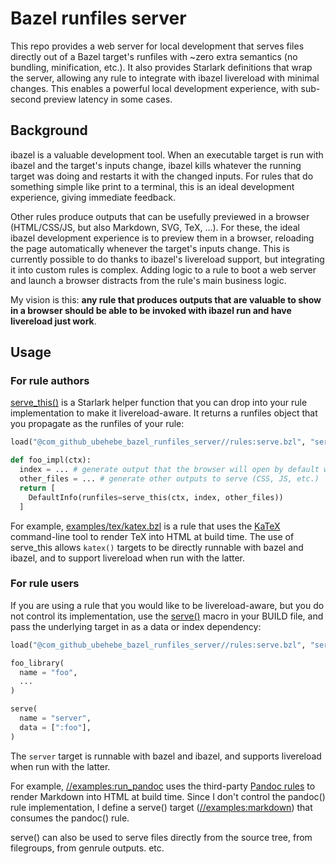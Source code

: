 # Bazel runfiles server

This repo provides a web server for local development that serves files directly out of a Bazel
target's runfiles with ~zero extra semantics (no bundling, minification, etc.). It also provides
Starlark definitions that wrap the server, allowing any rule to integrate with ibazel livereload
with minimal changes. This enables a powerful local development experience, with sub-second preview
latency in some cases.

## Background

ibazel is a valuable development tool. When an executable target is run with ibazel and the target's
inputs change, ibazel kills whatever the running target was doing and restarts it with the changed
inputs. For rules that do something simple like print to a terminal, this is an ideal development
experience, giving immediate feedback.

Other rules produce outputs that can be usefully previewed in a browser (HTML/CSS/JS, but also
Markdown, SVG, TeX, ...). For these, the ideal ibazel development experience is to preview them in
a browser, reloading the page automatically whenever the target's inputs change. This is currently
possible to do thanks to ibazel's livereload support, but integrating it into custom rules is
complex. Adding logic to a rule to boot a web server and launch a browser distracts from the rule's
main business logic.

My vision is this: **any rule that produces outputs that are valuable to show in a browser should be
able to be invoked with ibazel run and have livereload just work**.

## Usage

### For rule authors

[serve_this()](rules/serve.bzl#L45) is a Starlark helper function that you can drop into your rule
implementation to make it livereload-aware. It returns a runfiles object that you propagate as the
runfiles of your rule:

```py
load("@com_github_ubehebe_bazel_runfiles_server//rules:serve.bzl", "serve_this")

def foo_impl(ctx):
  index = ... # generate output that the browser will open by default when this target is bazel run
  other_files = ... # generate other outputs to serve (CSS, JS, etc.)
  return [
    DefaultInfo(runfiles=serve_this(ctx, index, other_files))
  ]
```

For example, [examples/tex/katex.bzl](examples/tex/katex.bzl) is a rule that uses the
[KaTeX](https://katex.org) command-line tool to render TeX into HTML at build time. The use of
serve_this allows `katex()` targets to be directly runnable with bazel and ibazel, and to support
livereload when run with the latter.

### For rule users

If you are using a rule that you would like to be livereload-aware, but you do not control its
implementation, use the [serve()](rules/serve.bzl#L30) macro in your BUILD file, and pass the
underlying target in as a data or index dependency:

```py
load("@com_github_ubehebe_bazel_runfiles_server//rules:serve.bzl", "serve")

foo_library(
  name = "foo",
  ...
)

serve(
  name = "server",
  data = [":foo"],
)
```

The `server` target is runnable with bazel and ibazel, and supports livereload when run with the
latter.

For example, [//examples:run_pandoc](examples/BUILD#L19) uses the third-party
[Pandoc rules](https://github.com/ProdriveTechnologies/bazel-pandoc) to render Markdown into HTML at
build time. Since I don't control the pandoc() rule implementation, I define a serve() target
([//examples:markdown](examples/BUILD#L26)) that consumes the pandoc() rule.

serve() can also be used to serve files directly from the source tree, from filegroups, from genrule
outputs. etc.